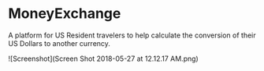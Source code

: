 # MoneyExchange
A platform for US Resident travelers to help calculate the conversion of their US Dollars to another currency.

![Screenshot](Screen Shot 2018-05-27 at 12.12.17 AM.png)
